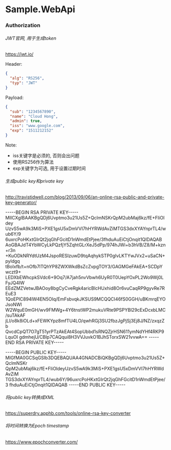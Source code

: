 ﻿# Sample.WebApi

### Authorization

###### JWT官网, 用于生成token
https://jwt.io/

Header:
```json
{
  "alg": "RS256",
  "typ": "JWT"
}
```

Payload:
```json
{
  "sub": "1234567890",
  "name": "Cloud Hong",
  "admin": true,
  "iss": "www.google.com",
  "exp": "1511212152"
}
```

Note: 
* iss关键字是必须的, 否则会出问题
* 使用RS256作为算法
* exp关键字为可选, 用于设置过期时间

###### 生成public key和private key
http://travistidwell.com/blog/2013/09/06/an-online-rsa-public-and-private-key-generator/

-----BEGIN RSA PRIVATE KEY-----
MIICXgIBAAKBgQDj6Uvptmo3u21Us5Z+QclmNSKrQpM2ubMaj6kz/fE+FIiOldey
UzvS5wA9k3MiS+PXE1gsU5xDmVVI7hHYRWdAvZiMTGS3dxXYAYnprTL4/wub6Y/9
6uxrcPoHKxtGIrQt2jqGhFGcitD1nWmdEtPjee/3fhduAuEiCtjOnqit1QIDAQAB
AoGBAJdT4YbWCyLkPQzfjY5ZqhtGLrXeJ5dPp/974hJWi+b3hVB/Z8/M+kzn+r3n
+KuODkNRYdtUzM4JspoRESIzuwD9tqAqhykSTP0gIvLKTYwJVx2+uSaCN+pyldgq
tBoIxfb/t+nOfb7lTQhYP8ZWXWkdBsZcZvpgTOY3/GAGMGeFAkEA+SCDpYwczt9+
LEDXbEWhcpkSVdc6+9Oq7/A7jah5nvVbwh6UyR0T0UepYOxPL2Wo9Wj0LFyJQ4IW
EEdZMZVetwJBAOoy8bgCyCveRgk4aricBlcHUxhid8Or6vuCaqRP9gyvRe7REuE3
1QoEPlC894lW4EN5OIq/EmFsbvqkJKSUS9MCQQCI46fS0GGH/uBKmrqEYOJsoNWl
W2WquE0mGH/wv9FMWg+4Y6tnstWP2mukuVRte9PSPYBl29cExDcxbLMC/suTAkAF
jLl/o8k8iOLd+xFEWKYpz8mfTU4LO/qwhRGj3SU2fbzJgPjSj3Ej8J/NZ/zxqzZb
QvcdCpQT7O7gT51yrPTzAkEAt4SopUbbd1sRNQZjrHSN611ymNdYHf4RKP9LquOI
gdmhejU/CBlp7CAQqui8H3VVJuvkO1BJhSTorxSW21vvwA==
-----END RSA PRIVATE KEY-----

-----BEGIN PUBLIC KEY-----
MIGfMA0GCSqGSIb3DQEBAQUAA4GNADCBiQKBgQDj6Uvptmo3u21Us5Z+QclmNSKr
QpM2ubMaj6kz/fE+FIiOldeyUzvS5wA9k3MiS+PXE1gsU5xDmVVI7hHYRWdAvZiM
TGS3dxXYAYnprTL4/wub6Y/96uxrcPoHKxtGIrQt2jqGhFGcitD1nWmdEtPjee/3
fhduAuEiCtjOnqit1QIDAQAB
-----END PUBLIC KEY-----

###### 将public key转换成XML
https://superdry.apphb.com/tools/online-rsa-key-converter

###### 将时间转换为Epoch timestamp
https://www.epochconverter.com/
